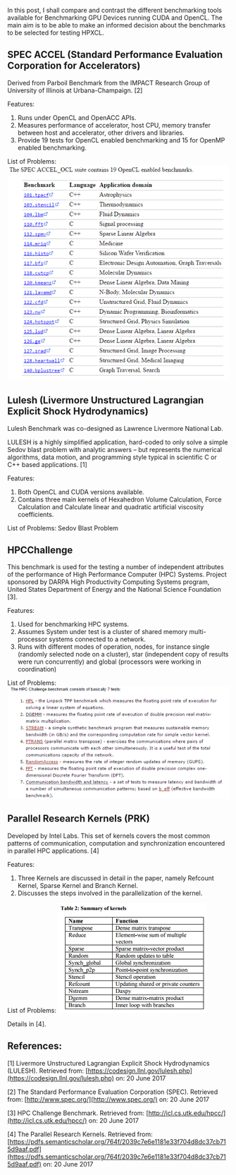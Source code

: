 In this post, I shall compare and contrast the different benchmarking tools available for Benchmarking GPU Devices running CUDA and OpenCL. The main aim is to be able to make an informed decision about the benchmarks to be selected for testing HPXCL.

SPEC ACCEL (Standard Performance Evaluation Corporation for Accelerators)
-----------------------------

Derived from Parboil Benchmark from the IMPACT Research Group of University of Illinois at Urbana-Champaign. [2]

Features:
1. Runs under OpenCL and OpenACC APIs.
2. Measures performance of accelerator, host CPU, memory transfer between host and accelerator, other drivers and libraries.
4. Provide 19 tests for OpenCL enabled benchmarking and 15 for OpenMP enabled benchmarking.

List of Problems:
![SPEC_LIST](https://raw.githubusercontent.com/MADHAVAN001/madhavan001.github.io/master/images/SPEC_list_problems.PNG)

Lulesh (Livermore Unstructured Lagrangian Explicit Shock Hydrodynamics) 
------------------------


Lulesh Benchmark was co-designed as Lawrence Livermore National Lab.

LULESH is a highly simplified application, hard-coded to only solve a simple Sedov blast problem with analytic answers – but represents the numerical algorithms, data motion, and programming style typical in scientific C or C++ based applications. [1]

Features:
1. Both OpenCL and CUDA versions available.
2. Contains three main kernels of Hexahedron Volume Calculation, Force Calculation and Calculate linear and quadratic artificial viscosity coefficients.

List of Problems:
Sedov Blast Problem

HPCChallenge
--------------------

This benchmark is used for the testing a number of independent attributes of the performance of High Performance Computer (HPC) Systems. Project sponsored by DARPA High Productivity Computing Systems program, United States Department of Energy and the National Science Foundation [3].

Features:
1. Used for benchmarking HPC systems.
2. Assumes System under test is a cluster of shared memory multi-processor systems connected to a network.
3. Runs with different modes of operation, nodes, for instance single (randomly selected node on a cluster), star (independent copy of results were run concurrently) and global (processors were working in coordination)

List of Problems:
![HPCC_LIST](https://raw.githubusercontent.com/MADHAVAN001/madhavan001.github.io/master/images/HPCC_list_problems.PNG)


Parallel Research Kernels (PRK)
------------------------------------------

Developed by Intel Labs. This set of kernels covers the most common patterns of
communication, computation and synchronization encountered
in parallel HPC applications. [4] 

Features:
1. Three Kernels are discussed in detail in the paper, namely Refcount Kernel, Sparse Kernel and Branch Kernel.
2. Discusses the steps involved in the parallelization of the kernel.

List of Problems:
![PRK_LIST](https://raw.githubusercontent.com/MADHAVAN001/madhavan001.github.io/master/images/PRK_list_problems.PNG)

Details in [4].



References:
-------------------
[1] Livermore Unstructured Lagrangian Explicit Shock Hydrodynamics (LULESH). Retrieved from: [https://codesign.llnl.gov/lulesh.php](https://codesign.llnl.gov/lulesh.php) on: 20 June 2017

[2] The Standard Performance Evaluation Corporation (SPEC). Retrieved from: [http://www.spec.org/](http://www.spec.org/) on: 20 June 2017

[3] HPC Challenge Benchmark. Retrieved from: [http://icl.cs.utk.edu/hpcc/](http://icl.cs.utk.edu/hpcc/) on: 20 June 2017

[4] The Parallel Research Kernels. Retrieved from: [https://pdfs.semanticscholar.org/764f/2039c7e6e1181e33f704d8dc37cb715d9aaf.pdf](https://pdfs.semanticscholar.org/764f/2039c7e6e1181e33f704d8dc37cb715d9aaf.pdf) on: 20 June 2017
